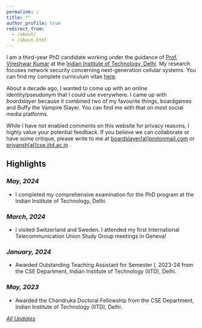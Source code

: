 ```yaml
---
permalink: /
title: ""
author_profile: true
redirect_from: 
  - /about/
  - /about.html
---
```


I am a third-year PhD candidate working under the guidance of [Prof. Vireshwar Kumar](https://homecse.iitd.ac.in/team/vireshwar-kumar/) at the [Indian Institute of Technology, Delhi](https://www.iitd.ac.in/). My research focuses network security concerning next-generation cellular systems. You can find my complete curriculum vitae [here](/cv).

<!-- I've had the opportunity to work in the Internet-of-Things domain at the Indian Institute of Information Technology, Allahabad. Prior to that, I honed my teaching skills as an Assistant Professor at ABES Engineering College, Ghaziabad, for over two years. I earned my master's degree in Information Security from the Indian Institute of Information Technology, Gwalior, in 2019. My academic foundation was laid with a bachelor's degree in Computer Science and Engineering from Guru Gobind Singh Indraprastha University, Delhi. -->
About a decade ago, I wanted to come up with an online identity/pseudonym that I could use everywhere. I came up with _boardslayer_ because it combined two of my favourite things, boardgames and Buffy the Vampire Slayer. You can find me with that on most social media platforms.

While I have not enabled comments on this website for privacy reasons, I highly value your potential feedback. If you believe we can collaborate or have some critique, please write to me at [boardslayer[at]protonmail.com](mailto:boardslayer@protonmail.com) or [priyansh[at]cse.iitd.ac.in](mailto:priyansh@cse.iitd.ac.in) .

## Highlights

### _May, 2024_

- I completed my comprehensive examination for the PhD program at the Indian Institute of Technology, Delhi. 

### _March, 2024_

- I visited Switzerland and Sweden. I attended my first International Telecommunication Union Study Group meetings in Geneva! 

### _January, 2024_

- Awarded Outstanding Teaching Assistant for Semester I, 2023-24 from the CSE Department, Indian Institute of Technology (IITD), Delhi.

### _May, 2023_

- Awarded the Chandruka Doctoral Fellowship from the CSE Department, Indian Institute of Technology (IITD), Delhi.

[_All Updates_](/updates)
